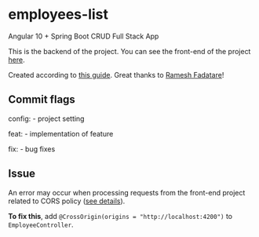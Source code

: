 # employees-list
Angular 10 + Spring Boot CRUD Full Stack App

This is the backend of the project. You can see the front-end of the project [here](https://github.com/LordDetson/employee-list-client).

Created according to [this guide](https://youtube.com/playlist?list=PLGRDMO4rOGcNzi3CpBWsCdQSzbjdWWy-f). Great thanks to [Ramesh Fadatare](https://github.com/RameshMF)!

## Commit flags

config: - project setting

feat: - implementation of feature

fix: - bug fixes

## Issue

An error may occur when processing requests from the front-end project related to CORS policy ([see details](https://stackoverflow.com/questions/56328474/origin-http-localhost4200-has-been-blocked-by-cors-policy-in-angular7)). 

**To fix this**, add `@CrossOrigin(origins = "http://localhost:4200")` to `EmployeeController`.
